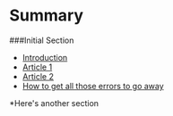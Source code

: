 # Summary

\#\#\#Initial Section

* [Introduction](README.md)
* [Article 1](article-1.md)
* [Article 2](article-2.md)
* [How to get all those errors to go away](how-to-get-all-those-errors-to-go-away.md)

\*Here's another section

